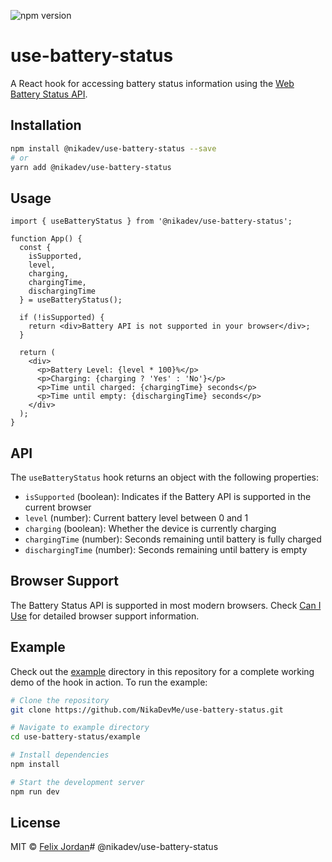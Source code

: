 ![npm version](https://img.shields.io/npm/v/@nikadev/use-battery-status)

# use-battery-status

A React hook for accessing battery status information using the [Web Battery Status API](https://developer.mozilla.org/en-US/docs/Web/API/Battery_Status_API).

## Installation

```bash
npm install @nikadev/use-battery-status --save
# or
yarn add @nikadev/use-battery-status
```

## Usage

```tsx
import { useBatteryStatus } from '@nikadev/use-battery-status';

function App() {
  const { 
    isSupported,
    level,
    charging,
    chargingTime,
    dischargingTime
  } = useBatteryStatus();

  if (!isSupported) {
    return <div>Battery API is not supported in your browser</div>;
  }

  return (
    <div>
      <p>Battery Level: {level * 100}%</p>
      <p>Charging: {charging ? 'Yes' : 'No'}</p>
      <p>Time until charged: {chargingTime} seconds</p>
      <p>Time until empty: {dischargingTime} seconds</p>
    </div>
  );
}
```

## API

The `useBatteryStatus` hook returns an object with the following properties:

- `isSupported` (boolean): Indicates if the Battery API is supported in the current browser
- `level` (number): Current battery level between 0 and 1
- `charging` (boolean): Whether the device is currently charging
- `chargingTime` (number): Seconds remaining until battery is fully charged
- `dischargingTime` (number): Seconds remaining until battery is empty

## Browser Support

The Battery Status API is supported in most modern browsers. Check [Can I Use](https://caniuse.com/battery-status) for detailed browser support information.

## Example

Check out the [example](./example) directory in this repository for a complete working demo of the hook in action. To run the example:

```bash
# Clone the repository
git clone https://github.com/NikaDevMe/use-battery-status.git

# Navigate to example directory
cd use-battery-status/example

# Install dependencies
npm install

# Start the development server
npm run dev
```

## License

MIT © [Felix Jordan](https://github.com/NikaDevMe)# @nikadev/use-battery-status
